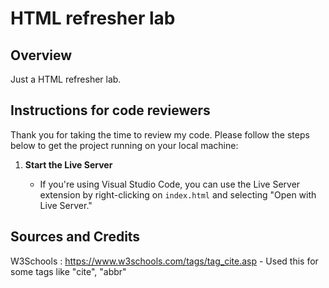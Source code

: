 # HTML refresher lab

## Overview

Just a HTML refresher lab.

## Instructions for code reviewers

Thank you for taking the time to review my code. Please follow the steps below to get the project running on your local machine:

1. **Start the Live Server**

   - If you're using Visual Studio Code, you can use the Live Server extension by right-clicking on `index.html` and selecting "Open with Live Server."

## Sources and Credits

W3Schools : https://www.w3schools.com/tags/tag_cite.asp - Used this for some tags like "cite", "abbr"
